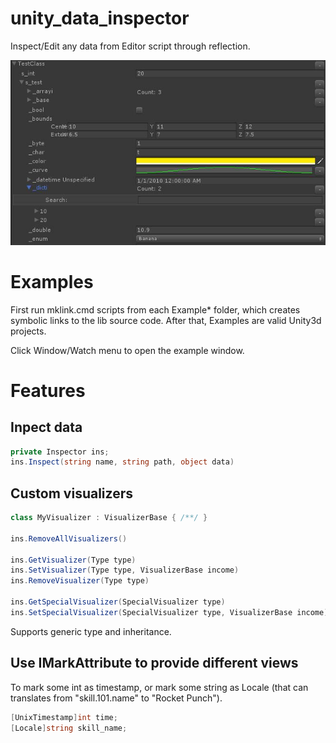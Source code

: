# unity_data_inspector
Inspect/Edit any data from Editor script through reflection.

![feature.jpg](feature.jpg)

# Examples

First run mklink.cmd scripts from each Example* folder, which creates symbolic links to the lib source code. After that, Examples are valid Unity3d projects.

Click Window/Watch menu to open the example window.

# Features

## Inpect data

```c#
private Inspector ins;
ins.Inspect(string name, string path, object data)
```

## Custom visualizers

```c#
class MyVisualizer : VisualizerBase { /**/ }

ins.RemoveAllVisualizers()

ins.GetVisualizer(Type type)
ins.SetVisualizer(Type type, VisualizerBase income)
ins.RemoveVisualizer(Type type)

ins.GetSpecialVisualizer(SpecialVisualizer type)
ins.SetSpecialVisualizer(SpecialVisualizer type, VisualizerBase income)
```
Supports generic type and inheritance.  

## Use IMarkAttribute to provide different views 

To mark some int as timestamp, or mark some string as Locale (that can translates from "skill.101.name" to  "Rocket Punch").

```c#
[UnixTimestamp]int time;
[Locale]string skill_name;
```
